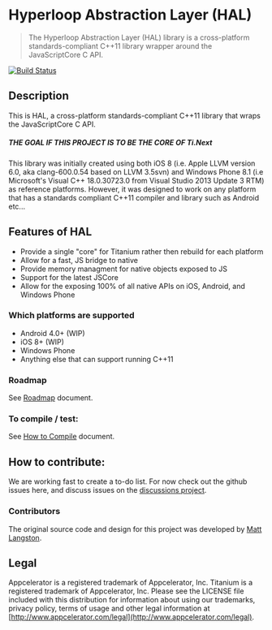 # Hyperloop Abstraction Layer (HAL)

> The Hyperloop Abstraction Layer (HAL) library is a cross-platform standards-compliant C++11 library wrapper around the JavaScriptCore C API.

[![Build Status](https://travis-ci.org/appcelerator/HAL.svg)](https://travis-ci.org/appcelerator/HAL)


## Description

This is HAL, a cross-platform standards-compliant C++11 library that wraps the JavaScriptCore C API.

##### THE GOAL IF THIS PROJECT IS TO BE THE CORE OF Ti.Next

This library was initially created using both iOS 8 (i.e. Apple LLVM version 6.0, aka clang-600.0.54 based on LLVM 3.5svn) and Windows Phone 8.1 (i.e Microsoft's Visual C++ 18.0.30723.0 from Visual Studio 2013 Update 3 RTM) as reference platforms. However, it was designed to work on any platform that has a standards compliant C++11 compiler and library such as Android etc...

## Features of HAL

  - Provide a single "core" for Titanium rather then rebuild for each platform
  - Allow for a fast, JS bridge to native
  - Provide memory managment for native objects exposed to JS
  - Support for the latest JSCore
  - Allow for the exposing 100% of all native APIs on iOS, Android, and Windows Phone

### Which platforms are supported

  - Android 4.0+ (WIP)
  - iOS 8+ (WIP)
  - Windows Phone
  - Anything else that can support running C++11

### Roadmap

See [Roadmap](doc/ROADMAP.md) document.

### To compile / test:

See [How to Compile](doc/HOW_TO_COMPILE.md) document.

## How to contribute:

We are working fast to create a to-do list. For now check out the github issues here, and discuss issues on the [discussions project](https://github.com/TiForward/discuss).

### Contributors

The original source code and design for this project was developed by [Matt Langston](https://github.com/matt-langston).

## Legal

Appcelerator is a registered trademark of Appcelerator, Inc. Titanium is a registered trademark of Appcelerator, Inc.  Please see the LICENSE file included with this distribution for information about using our trademarks, privacy policy, terms of usage and other legal information at [http://www.appcelerator.com/legal](http://www.appcelerator.com/legal).
